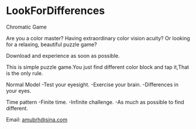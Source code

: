 # LookForDifferences
Chromatic Game

Are you a color master? Having extraordinary color vision acuity?
Or looking for a relaxing, beautiful puzzle game?

Download and experience as soon as possible.

This is simple puzzle game.You just find different color block and tap it,That is the only rule.

Normal Model
-Test your eyesight.
-Exercise your brain.
-Differences in your eyes.

Time pattern
-Finite time.
-Infinite challenge.
-As much as possible to find different.

Email: amubrh@sina.com
